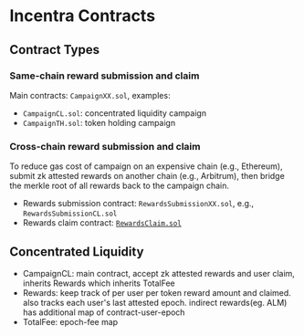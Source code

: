 # Incentra Contracts

## Contract Types

### Same-chain reward submission and claim

Main contracts: `CampaignXX.sol`, examples:
- `CampaignCL.sol`: concentrated liquidity campaign
- `CampaignTH.sol`: token holding campaign

### Cross-chain reward submission and claim

To reduce gas cost of campaign on an expensive chain (e.g., Ethereum), submit zk attested rewards on another chain (e.g., Arbitrum), then bridge the merkle root of all rewards back to the campaign chain.

- Rewards submission contract: `RewardsSubmissionXX.sol`, e.g., `RewardsSubmissionCL.sol`
- Rewards claim contract: [`RewardsClaim.sol`](./src/rewards/cross-chain/RewardsClaim.sol)

## Concentrated Liquidity
- CampaignCL: main contract, accept zk attested rewards and user claim, inherits Rewards which inherits TotalFee
- Rewards: keep track of per user per token reward amount and claimed. also tracks each user's last attested epoch. indirect rewards(eg. ALM) has additional map of contract-user-epoch
- TotalFee: epoch-fee map
